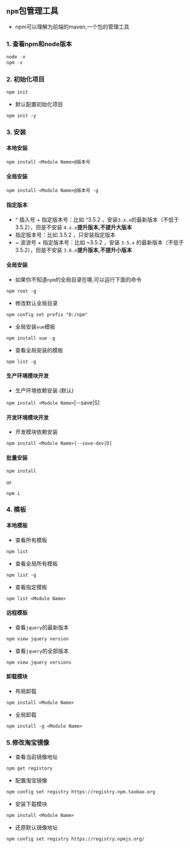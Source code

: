 ## `npm`包管理工具

* npm可以理解为前端的maven,一个包的管理工具



### 1. 查看npm和node版本

```js
node -v 
npm -v
```



### 2. 初始化项目

`npm init`

* 默认配置初始化项目

`npm init -y`



### 3. 安装

#### 本地安装

`npm install <Module Name>@版本号`

#### 全局安装

`npm install <Module Name>@版本号 -g`

#### 指定版本

* ^ 插入号 + 指定版本号：比如 ^3.5.2 ，安装` 3.x.x `的最新版本（不低于 3.5.2），但是不安装 `4.x.x`**提升版本,不提升大版本**
* 指定版本号：比如 3.5.2 ，只安装指定版本
* ~ 波浪号 + 指定版本号：比如 ~3.5.2 ，安装 `3.5.x` 的最新版本（不低于 3.5.2），但是不安装 `3.6.x`**提升版本,不提升小版本**

#### 全局安装

* 如果你不知道`npm`的全局目录在哪,可以运行下面的命令

`npm root -g`

* 修改默认全局目录

`npm config set prefix "D:/npm"`

* 全局安装`vue`模板

`npm install vue -g`

* 查看全局安装的模板

`npm list -g`

#### 生产环境模块开发

* 生产环境依赖安装  (默认)

`npm install <Module Name>`[--save|S]

#### 开发环境模块开发

* 开发模块依赖安装

`npm install <Module Name>[--save-dev|D]`

#### 批量安装

`npm install`

or

`npm i`



### 4. 模板

#### 本地模板

* 查看所有模板

`npm list`

* 查看全局所有模板

`npm list -g`

* 查看指定模板

`npm list <Module Name>`

#### 远程模板

* 查看`jquery`的最新版本

`npm view jquery version`

* 查看`jquery`的全部版本

`npm view jquery versions`

#### 卸载模块

* 布局卸载

`npm install <Module Name>`

* 全局卸载

`npm install -g <Module Name>`



### 5.修改淘宝镜像

* 查看当前镜像地址

`npm get registory`

* 配置淘宝镜像

`npm config set registry https://registry.npm.taobao.org`

* 安装下载模块

` npm install <Module Name> `

* 还原默认镜像地址

`npm config set registry https://registry.npmjs.org/`
